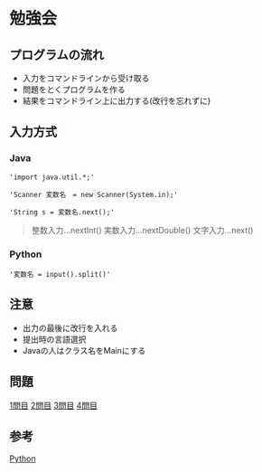 # 勉強会

## プログラムの流れ
* 入力をコマンドラインから受け取る
* 問題をとくプログラムを作る
* 結果をコマンドライン上に出力する(改行を忘れずに)

## 入力方式

### Java

	'import java.util.*;'

	'Scanner 変数名　= new Scanner(System.in);'

	'String s = 変数名.next();'


> 整数入力...nextInt()
> 実数入力...nextDouble()
> 文字入力...next()

### Python

	'変数名 = input().split()'

## 注意
* 出力の最後に改行を入れる
* 提出時の言語選択
* Javaの人はクラス名をMainにする

## 問題

[1問目](http://judge.u-aizu.ac.jp/onlinejudge/description.jsp?id=ITP1_2_C&lang=jp)
[2問目](http://judge.u-aizu.ac.jp/onlinejudge/description.jsp?id=ALDS1_1_B&lang=jp)
[3問目](http://judge.u-aizu.ac.jp/onlinejudge/description.jsp?id=3001)
[4問目](http://judge.u-aizu.ac.jp/onlinejudge/description.jsp?id=DPL_1_A&lang=jp)


## 参考
[Python](https://qiita.com/lethe2211/items/b91cc9e2b355ad32f1e6)

